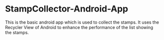 # StampCollector-Android-App


This is the basic android app which is used to collect the stamps. It uses the Recycler View of Android to enhance the performance of the list showing the stamps.
